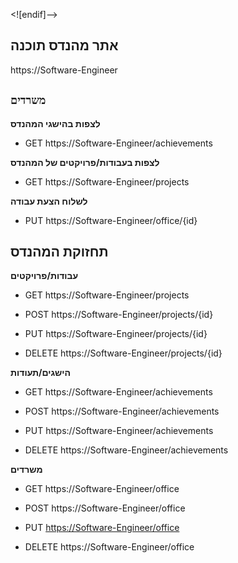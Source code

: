 <![endif]-->

## אתר מהנדס תוכנה

https://Software-Engineer

## `משרדים`
**לצפות בהישגי המהנדס**

 - GET  https://Software-Engineer/achievements

**לצפות בעבודות/פרויקטים של המהנדס**

 - GET  https://Software-Engineer/projects

**לשלוח הצעת עבודה**

 - PUT  https://Software-Engineer/office/{id}

## **תחזוקת המהנדס**

**עבודות/פרויקטים**

 - GET  https://Software-Engineer/projects
 - POST  https://Software-Engineer/projects/{id}
 - PUT  https://Software-Engineer/projects/{id}
 
 - DELETE https://Software-Engineer/projects/{id}

**הישגים/תעודות**

 - GET  https://Software-Engineer/achievements
 
 - POST  https://Software-Engineer/achievements
 
 - PUT   https://Software-Engineer/achievements
 
 - DELETE   https://Software-Engineer/achievements

**משרדים**

 
 - GET https://Software-Engineer/office

 - POST https://Software-Engineer/office

 - PUT [https://Software-Engineer/office](https://Software-Engineer/office)
 - DELETE  https://Software-Engineer/office
